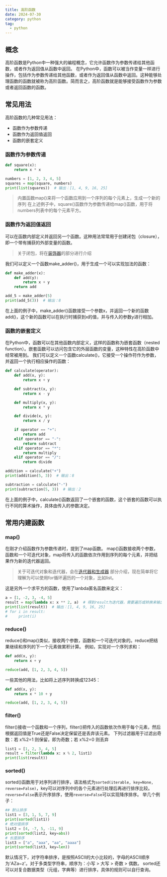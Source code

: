 ```yaml
---
title: 高阶函数
date: 2024-07-30
category: python
tag:
  - python
---
```


## 概念

高阶函数是Python中一种强大的编程概念，它允许函数作为参数传递给其他函数，或者作为返回值从函数中返回。
在Python中，函数可以被当作变量一样进行操作，包括作为参数传递给其他函数，或者作为返回值从函数中返回。这种能够处理函数的函数就被称为高阶函数。简而言之，高阶函数就是能够接受函数作为参数或者返回函数的函数。

## 常见用法

高阶函数的几种常见用法：

- 函数作为参数传递
- 函数作为返回值返回
- 函数的嵌套定义

### 函数作为参数传递

```python
def square(x):
    return x * x

numbers = [1, 2, 3, 4, 5]
squares = map(square, numbers)
print(list(squares))  # 输出：[1, 4, 9, 16, 25]
```

> 内置函数map()来将一个函数应用到一个序列的每个元素上，生成一个新的序列
> 在上述例子中，square()函数作为参数传递给map()函数，用于将numbers列表中的每个元素平方。

### 函数作为返回值返回

可以在函数内部定义并返回另一个函数。这种用法常常用于创建闭包（closure），即一个带有捕获的外部变量的函数。
> 关于闭包，将在[装饰器](https://fishpot.yuque.com/org-wiki-fishpot-lbbnvp/python/nirwklr6x3iphq5q)的部分进行介绍

我们可以定义一个函数make_adder()，用于生成一个可以实现加法的函数：

```python
def make_adder(x):
    def add(y):
        return x + y
    return add

add_5 = make_adder(5)
print(add_5(3))  # 输出：8
```

在上面的例子中，make_adder()函数接受一个参数x，并返回一个新的函数add()，这个新的函数可以在执行时捕获到x的值，并与传入的参数y进行相加。

### 函数的嵌套定义

在Python中，函数可以在其他函数内部定义，这样的函数称为嵌套函数（nested function）。嵌套函数可以访问包含它的外层函数的变量，这种特性在高阶函数中经常被用到。
我们可以定义一个函数calculate()，它接受一个操作符作为参数，并返回一个执行相应操作的函数：

```python
def calculate(operator):
    def add(x, y):
        return x + y

    def subtract(x, y):
        return x - y

    def multiply(x, y):
        return x * y

    def divide(x, y):
        return x / y

    if operator == "+":
        return add
    elif operator == "-":
        return subtract
    elif operator == "*":
        return multiply
    elif operator == "/":
        return divide

addition = calculate("+")
print(addition(5, 3))  # 输出：8

subtraction = calculate("-")
print(subtraction(5, 3))  # 输出：2
```

在上面的例子中，calculate()函数返回了一个嵌套的函数，这个嵌套的函数可以执行不同的算术操作，具体由传入的参数决定。

## 常用内建函数

### map()

在刚才介绍函数作为参数传递时，提到了map函数。
map()函数接收两个参数，函数和一个可迭代对象，map将传入的函数依次作用到序列的每个元素，并把结果作为新的迭代器返回。
> 关于可迭代对象和迭代器，会在[迭代器和生成器](https://fishpot.yuque.com/org-wiki-fishpot-lbbnvp/python/dys4x2muczotxh2v)
> 部分介绍，现在简单将它理解为可以使用for循环遍历的一个对象，比如list。

这是另外一个求平方的函数，使用了lanbda匿名函数来定义：

```python
a = [1, -2, 3, -4, 5]
result = map(lambda x: x ** 2, a)  # 得到result为迭代器，需要遍历或转换来输出结果
print(list(result))  # 输出：[1, 4, 9, 16, 25]
# for i in result:
#     print(i)
```

### reduce()

reduce()和map()类似，接收两个参数，函数和一个可迭代对象的。reduce把结果继续和序列的下一个元素做累积计算。
例如，实现对一个序列求和：

```python
def add(x, y):
    return x + y

reduce(add, [1, 2, 3, 4, 5])
```

一些其他的用法，比如将上述序列转换成12345：

```python
def add(x, y):
    return x * 10 + y

reduce(add, [1, 2, 3, 4, 5])
```

### filter()

filter()接收一个函数和一个序列，filter()把传入的函数依次作用于每个元素，然后根据返回值是True还是False决定保留还是丢弃该元素。
下列过滤器用于过滤出奇数：若 x%2=1 则保留，即为奇数；若 x%2=0 则丢弃

```python
list1 = [1, 2, 3, 4, 5]
result = filter(lambda x: x % 2, list1)
print(list(result))
```

### sorted()

sorted()函数用于对序列进行排序，语法格式为`sorted(iterable, key=None, reverse=False)`，key可以对序列中的各个元素进行处理后再进行排序比较。
`reverse=False`表示升序排序，使用`reverse=False`可以实现降序排序。
举几个例子：

```python
## 默认排序
list1 = [3, 1, 5, 7, 9]
print(sorted(list1))
# 绝对值排序
list2 = [4, -7, 5, -11, 9]
print(sorted(list2, key=abs))
# 长度排序
list3 = ["a", "aaa", "aa", "aaaa"]
print(sorted(list3, key=len))
```

默认情况下，对字符串排序，是按照ASCII的大小比较的，字母的ASCII顺序为'AZa~z'。对于多类型字符串，顺序为：小写 > 大写 > 奇数 >
偶数。
sorted还可以对复合数据类型（元组，字典等）进行排序，具体的规则可以自行查询。

